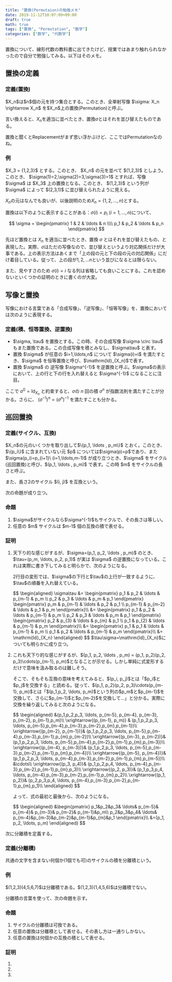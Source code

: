 ```yaml
---
title: "置換(Permutaion)の勉強メモ"
date: 2019-11-12T10:07:09+09:00
draft: true
math: true
tags: ["置換", "Permutation", "数学"]
categories: ["数学", "代数学"]
---
```


置換について、線形代数の教科書に出てきたけど、授業ではあまり触れられなかったので自分で勉強してみる。以下はそのメモ。

## 置換の定義

<div class="def">
<h3>定義(置換)</h3>
$X_n$は$n$個の元を持つ集合とする。このとき、全単射写像 $\sigma: X_n \rightarrow X_n$ を$X_n$上の置換(Permutation)と呼ぶ。
</div>

言い換えると、$X_n$を適当に並べたとき、置換$\sigma$とはそれを並び替えたものである。

置換と聞くとReplacementがまず思い浮かぶけど、ここではPermutationなのね。

<div class="example">
<h3>例</h3>
$X_3 = {1,2,3}$ とする。このとき、 $X_n$ の元を並べて $(1,2,3)$ としよう。このとき、 $\sigma(1)=2,\sigma(2)=3,\sigma(3)=1$ とすれば、写像 $\sigma$ は $X_3$ 上の置換となる。このとき、 $(1,2,3)$ という列が $\sigma$ によって $(2,3,1)$ に並び替えられたように見える。
</div>

$X_n$の元はなんでも良いが、以後説明のため$X_n = \lbrace 1,2,\ldots,n \rbrace$とする。

置換は以下のように表示することがある：$\sigma(i) = p_i\ (i=1,\ldots,n)$について、

$$
\sigma = \begin{pmatrix}
   1 & 2 & \ldots & n \\\\ 
   p_1 & p_2 & \ldots & p_n
\end{pmatrix}
$$

先ほど置換とは $X_n$ を適当に並べたとき、置換 $\sigma$ とはそれを並び替えたもの、と表現した。実際、$\sigma$はただの写像なので、並び替えというより対応関係だけが大事である。上の表示方法はあくまで「上の段の元と下の段の元の対応関係」にだけ着目している。従って、上の段が$1,2,\ldots n$という並びになるとは限らない。

また、見やすさのため $\sigma(i)=i$ なる列は省略しても良いことにする。これを認めないといくつかの証明のときに書くのが大変。

## 写像と置換

写像における言葉である「合成写像」、「逆写像」、「恒等写像」を、置換においては次のように表現する。

<div class="def">
<h3>定義(積、恒等置換、逆置換)</h3>
<ul>
<li>$\sigma, \tau$ を置換とする。この時、その合成写像 $\sigma \circ \tau$ もまた置換である。この合成写像を積とみなし、$\sigma\tau$ と表す。</li>
<li>置換 $\sigma$ が任意の $i=1,\ldots,n$ について $\sigma(i)=i$ を満たすとき、$\sigma$ を恒等置換と呼び、$\mathrm{Id}_{X_n}$で表す。</li>
<li>置換 $\sigma$ の 逆写像 $\sigma^{-1}$ を逆置換と呼ぶ。$\sigma$の表示において、上の行と下の行を入れ替えると $\sigma^{-1}$ になることに注目。</li>
</ul>
</div>

ここで $\sigma^0=\mathrm{Id}_{X_n}$ と約束すると、$\sigma$の $n$ 回の積 $\sigma^n$ が指数法則を満たすことが分かる。さらに、 $(\sigma^{-1})^n = (\sigma^n)^{-1}$ を満たすことも分かる。

## 巡回置換

<div class="def">
<h3>定義(サイクル、互換)</h3>
<p>$X_n$の元のいくつかを取り出して$\{p_1, \ldots , p_m\}$ とおく。このとき、$\{p_i\}$ に含まれていない元 $p$ については$\sigma(p)=p$であり、また $\sigma(p_i)=p_{i+1}\ (i=1,\ldots,m-1)$ が成り立つとき、$\sigma$ をサイクル(巡回置換)と呼び、$(p_1, \ldots , p_m)$ で表す。この時 $m$ をサイクルの長さと呼ぶ。</p>
<p>また、長さ2のサイクル $(i, j)$ を互換という。</p>
</div>

次の命題が成り立つ。

<div class="prop">
<h3>命題</h3>
<ol>
<li>$\sigma$がサイクルなら$\sigma^{-1}$もサイクルで、その長さは等しい。</li>
<li>任意の $m$ サイクルは $m-1$ 個の互換の積で表せる。</li>
</ol>
</div>

<div class="proof-prop">
<h3>証明</h3>
<ol>
<li>
<p>天下り的な感じがするが、$\sigma=(p_1, p_2, \ldots , p_m)$ のとき、 $\tau=(p_m, \ldots, p_2, p_1)$ が実は $\sigma$ の逆置換になっている。これは実際に書き下してみると明らかで、次のようになる。</p>
<p>2行目の変形では、$\sigma$の下行と$\tau$の上行が一致するように、$\tau$の順番を入れ替えている。</p>
$$
\begin{aligned}
\sigma\tau
&= \begin{pmatrix}
  p_1 & p_2 & \ldots & p_{m-1} & p_m \\
  p_2 & p_3 & \ldots & p_m & p_1
\end{pmatrix}
\begin{pmatrix}
  p_m & p_{m-1} & \ldots & p_2 & p_1 \\
  p_{m-1} & p_{m-2} & \ldots & p_1 & p_m
\end{pmatrix}\\
&= \begin{pmatrix}
  p_1 & p_2 & \ldots & p_{m-1} & p_m \\
  p_2 & p_3 & \ldots & p_m & p_1
\end{pmatrix}
\begin{pmatrix}
  p_2 & p_{3} & \ldots & p_{m} & p_1 \\
  p_1 & p_{2} & \ldots & p_{m-1} & p_m
\end{pmatrix}\\
&=
\begin{pmatrix}
  p_1 & p_1 & \ldots & p_{m-1} & p_m \\
  p_1 & p_2 & \ldots & p_{m-1} & p_m
\end{pmatrix}\\
&=
\mathrm{Id}_{X_n}
\end{aligned}
$$
$\tau\sigma=\mathrm{Id}_{X_n}$についても明らかに成り立つ。
</li>
<li>
<p>これも天下り的な感じがするが、$(p_1, p_2, \ldots , p_m) = (p_1, p_2)(p_2, p_3)\cdots(p_{m-1}, p_m)$となることが示せる。しかし単純に式変形するだけで意味を汲み取るのは難しそう。</p>
<p>そこで、そもそも互換の意味を考えてみると、$(p_i, p_j)$とは「$p_i$と$p_j$を交換する」と読める。従って、$(p_1, p_2)(p_2, p_3)\cdots(p_{m-1}, p_m)$とは「$(p_1,p_2, \ldots, p_m)$という列の$p_m$と$p_{m-1}$を交換して、さらに$p_{m-1}$と$p_{m-2}$を交換して&hellip;」と分かる。実際に交換を繰り返してみると次のようになる。</p>
$$
\begin{aligned}
&(p_1,p_2,p_3, \ldots, p_{m-5}, p_{m-4}, p_{m-3}, p_{m-2}, p_{m-1},p_m)\\
\xrightarrow{(p_{m-1}, p_m)}    & (p_1,p_2,p_3, \ldots, p_{m-5},p_{m-4},p_{m-3},p_{m-2},p_{m},p_{m-1})\\
\xrightarrow{(p_{m-2}, p_{m-1})}& (p_1,p_2,p_3, \ldots, p_{m-5},p_{m-4},p_{m-3},p_{m-1},p_{m},p_{m-2})\\
\xrightarrow{(p_{m-3}, p_{m-2})}& (p_1,p_2,p_3, \ldots, p_{m-5},p_{m-4},p_{m-2},p_{m-1},p_{m},p_{m-3})\\
\xrightarrow{(p_{m-4}, p_{m-3})}& (p_1,p_2,p_3, \ldots, p_{m-5},p_{m-3},p_{m-2},p_{m-1},p_{m},p_{m-4})\\
\xrightarrow{(p_{m-5}, p_{m-4})}& (p_1,p_2,p_3, \ldots, p_{m-4},p_{m-3},p_{m-2},p_{m-1},p_{m},p_{m-5})\\
&\cdots\\
\xrightarrow{(p_3, p_4)}& (p_1,p_2,p_4, \ldots, p_{m-4},p_{m-3},p_{m-2},p_{m-1},p_{m},p_3)\\
\xrightarrow{(p_2, p_3)}& (p_1,p_3,p_4, \ldots, p_{m-4},p_{m-3},p_{m-2},p_{m-1},p_{m},p_2)\\
\xrightarrow{(p_1, p_2)}& (p_2,p_3,p_4, \ldots, p_{m-4},p_{m-3},p_{m-2},p_{m-1},p_{m},p_1)\\
\end{aligned}
$$
<p>よって、式の最初と最後から、次のようになる。</p>
$$
\begin{aligned}
&\begin{pmatrix}
p_1&p_2&p_3& \ldots& p_{m-5}& p_{m-4}& p_{m-3}& p_{m-2}& p_{m-1}&p_m\\
p_2&p_3&p_4& \ldots& p_{m-4}&p_{m-3}&p_{m-2}&p_{m-1}&p_{m}&p_1
\end{pmatrix}\\
&=(p_1, p_2, \ldots, p_m)
\end{aligned}
$$
</li>
</ol>
</div>

次に分離積を定義する。

<div class="def">
<h3>定義(分離積)</h3>
共通の文字を含まない何個か(1個でも可)のサイクルの積を分離積という。
</div>

<div class="example">
<h3>例</h3>
$(1,2,3)(4,5,6,7)$は分離積である。$(1,2,3)(1,4,5,6)$は分離積でない。
</div>

分離積の言葉を使って、次の命題を示す。

<div class="prop">
<h3>命題</h3>
<ol>
<li>サイクルの分離積は可換である。</li>
<li>任意の置換は分離積として表せる。その表し方は一通りしかない。</li>
<li>任意の置換は何個かの互換の積として表せる。</li>
</ol>
</div>
<div class="proof-prop">
<h3>証明</h3>
<ol>
<li></li>
<li></li>
<li></li>
</ol>
</div>
